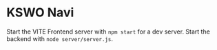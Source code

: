 # KSWO Navi
Start the VITE Frontend server with `npm start` for a dev server.
Start the backend with `node server/server.js`.
